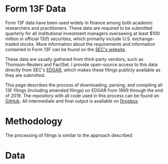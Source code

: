 # Form 13F Data

Form 13F data have been used widely in finance among both academic researchers and practitioners. These data are required to be submitted quarterly for all institutional investment managers overseeing at least $100 million in official 13(f) securities, which primarily include U.S. exchange-traded stocks. More information about the requirements and information contained in Form 13F can be found on the [SEC's website](https://www.sec.gov/divisions/investment/13ffaq.htm).

These data are usually gathered from third-party vendors, such as Thomson-Reuters and FactSet. I provide open-source access to this data directly from SEC's [EDGAR](https://www.sec.gov/edgar.shtml), which makes these filings publicly available as they are submitted.

This page describes the process of downloading, parsing, and compiling all 13F filings (including amended filings) on EDGAR from 1999 through the end of 2019. The repository with all code used in this process can be found on [GitHub](https://github.com/elsaifym/EDGAR-Parsing). All intermediate and final output is available on [Dropbox]().

# Methodology

The processing of filings is similar to the approach described 

# Data

